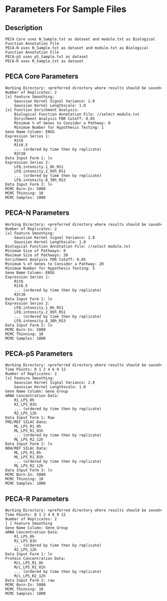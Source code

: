 # Parameters For Sample Files

## Description
	PECA Core uses N_Sample.txt as dataset and module.txt as Biological Function Annotation File
	PECA-N uses N_Sample.txt as dataset and module.txt as Biological Function Annotation File
	PECA-pS uses pS_Sample.txt as dataset
	PECA-R uses R_Sample.txt as dataset

## PECA Core Parameters
	Working Directory: <preferred directory where results should be saved>
	Number of Replicates: 2
	[x] Feature Smoothing:
		Gaussian Kernel Signal Variance: 2.0
		Gaussian Kernel Lengthscale: 1.0
	[x] Function Enrichment Analysis:
		Biological Function Annotation File: //select module.txt
		Enrichment Analysis FDR Cutoff: 0.05
		Minimum % of Genes to Consider a Pathway: 0
		Minimum Number for Hypothesis Testing: 1
	Gene Name Column: ENSG
	Expression Series 1:
		R1t0
		R1t0.5
		... (ordered by time then by replicate)
		R3t30
	Data Input Form 1: ln
	Expression Series 2:
		LFQ.intensity.1_0h_RS1
		LFQ.intensity.2_05h_RS1
		... (ordered by time then by replicate)
		LFQ.intensity.8_30h_RS3
	Data Input Form 2: ln
	MCMC Burn-In: 5000
	MCMC Thinning: 10
	MCMC Samples: 1000

## PECA-N Parameters
	Working Directory: <preferred directory where results should be saved>
	Number of Replicates: 2
	[x] Feature Smoothing:
		Gaussian Kernel Signal Variance: 2.0
		Gaussian Kernel Lengthscale: 1.0
	Biological Function Annotation File: //select module.txt
	Minimum Size of Pathways: 0
	Maximum Size of Pathways: 20
	Enrichment Analysis FDR Cutoff: 0.05
	Minimum % of Genes to Consider a Pathway: 20
	Minimum Number for Hypothesis Testing: 5
	Gene Name Column: ENSG
	Expression Series 1:
		R1t0
		R1t0.5
		... (ordered by time then by replicate)
		R3t30
	Data Input Form 1: ln
	Expression Series 2:
		LFQ.intensity.1_0h_RS1
		LFQ.intensity.2_05h_RS1
		... (ordered by time then by replicate)
		LFQ.intensity.8_30h_RS3
	Data Input Form 2: ln
	MCMC Burn-In: 5000
	MCMC Thinning: 10
	MCMC Samples: 1000

## PECA-pS Parameters
	Working Directory: <preferred directory where results should be saved>
	Time Points: 0 1 2 4 6 9 12
	Number of Replicates: 2
	[x] Feature Smoothing:
		Gaussian Kernel Signal Variance: 2.0
		Gaussian Kernel Lengthscale: 1.0
	Gene Name Column: Gene_Group
	mRNA Concentration Data:
		R1_LPS_0h
		R1_LPS_01h
		... (ordered by time then by replicate)
		R2_LPS_12h
	Data Input Form 1: Raw
	PRE/REF SILAC Data:
		ML_LPS_R1_0h
		ML_LPS_R1_01h
		... (ordered by time then by replicate)
		ML_LPS_R2_12h
	Data Input Form 2: ln
	NEW/REF SILAC Data:
		ML_LPS_R1_0h
		ML_LPS_R1_01h
		... (ordered by time then by replicate)
		ML_LPS_R2_12h
	Data Input Form 3: ln
	MCMC Burn-In: 5000
	MCMC Thinning: 10
	MCMC Samples: 1000

## PECA-R Parameters
	Working Directory: <preferred directory where results should be saved>
	Time Points: 0 1 2 4 6 9 12
	Number of Replicates: 2
	[ ] Feature Smoothing
	Gene Name Column: Gene_Group
	mRNA Concentration Data:
		R1_LPS_0h
		R1_LPS_01h
		... (ordered by time then by replicate)
		R2_LPS_12h
	Data Input Form 1: ln
	Protein Concentration Data:
		M/L_LPS_R1_0h
		M/L_LPS_R1_01h
		... (ordered by time then by replicate)
		M/L_LPS_R2_12h
	Data Input Form 2: raw
	MCMC Burn-In: 5000
	MCMC Thinning: 10
	MCMC Samples: 1000



